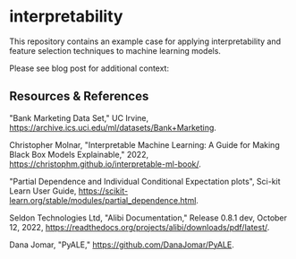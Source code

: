 # interpretability

This repository contains an example case for applying interpretability and feature selection techniques to machine learning models.

Please see blog post for additional context: 

## Resources & References

"Bank Marketing Data Set," UC Irvine, https://archive.ics.uci.edu/ml/datasets/Bank+Marketing.

Christopher Molnar, "Interpretable Machine Learning: A Guide for Making Black Box Models Explainable," 2022, https://christophm.github.io/interpretable-ml-book/.

"Partial Dependence and Individual Conditional Expectation plots", Sci-kit Learn User Guide, https://scikit-learn.org/stable/modules/partial_dependence.html.

Seldon Technologies Ltd, "Alibi Documentation," Release 0.8.1 dev, October 12, 2022, https://readthedocs.org/projects/alibi/downloads/pdf/latest/.

Dana Jomar, "PyALE," https://github.com/DanaJomar/PyALE.

